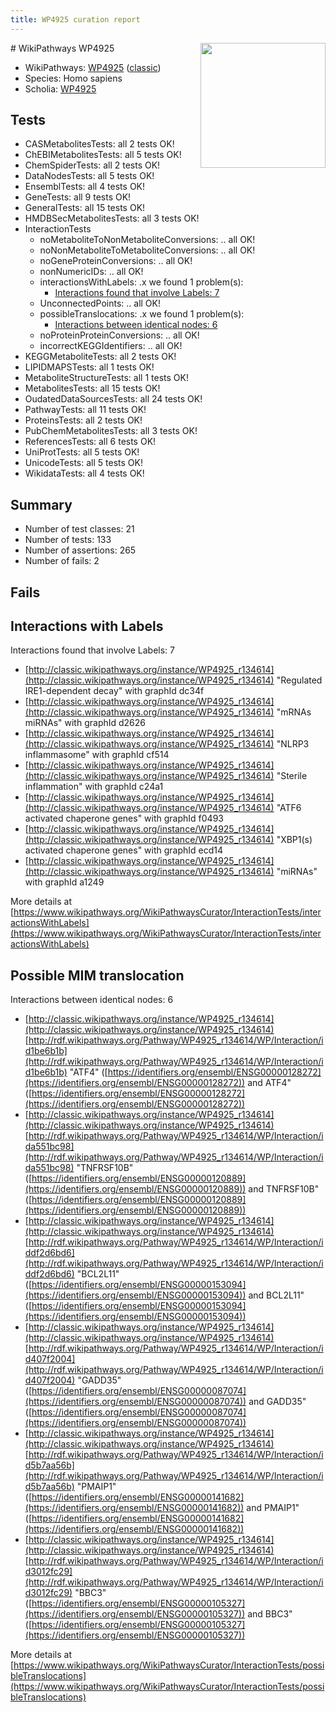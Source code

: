 ```yaml
---
title: WP4925 curation report
---
```


<img style="float: right; width: 200px" src="https://upload.wikimedia.org/wikipedia/commons/thumb/8/83/Wplogo_with_text_500.png/640px-Wplogo_with_text_500.png" />
# WikiPathways WP4925

* WikiPathways: [WP4925](https://wikipathways.org/pathways/WP4925) ([classic](https://classic.wikipathways.org/instance/WP4925))
* Species: Homo sapiens
* Scholia: [WP4925](https://scholia.toolforge.org/wikipathways/WP4925)
## Tests
* CASMetabolitesTests: all 2 tests OK!
* ChEBIMetabolitesTests: all 5 tests OK!
* ChemSpiderTests: all 2 tests OK!
* DataNodesTests: all 5 tests OK!
* EnsemblTests: all 4 tests OK!
* GeneTests: all 9 tests OK!
* GeneralTests: all 15 tests OK!
* HMDBSecMetabolitesTests: all 3 tests OK!
* InteractionTests
    * noMetaboliteToNonMetaboliteConversions: .. all OK!
    * noNonMetaboliteToMetaboliteConversions: .. all OK!
    * noGeneProteinConversions: .. all OK!
    * nonNumericIDs: .. all OK!
    * interactionsWithLabels: .x we found 1 problem(s):
        * [Interactions found that involve Labels: 7](#630d267e)
    * UnconnectedPoints: .. all OK!
    * possibleTranslocations: .x we found 1 problem(s):
        * [Interactions between identical nodes: 6](#1c11820b)
    * noProteinProteinConversions: .. all OK!
    * incorrectKEGGIdentifiers: .. all OK!
* KEGGMetaboliteTests: all 2 tests OK!
* LIPIDMAPSTests: all 1 tests OK!
* MetaboliteStructureTests: all 1 tests OK!
* MetabolitesTests: all 15 tests OK!
* OudatedDataSourcesTests: all 24 tests OK!
* PathwayTests: all 11 tests OK!
* ProteinsTests: all 2 tests OK!
* PubChemMetabolitesTests: all 3 tests OK!
* ReferencesTests: all 6 tests OK!
* UniProtTests: all 5 tests OK!
* UnicodeTests: all 5 tests OK!
* WikidataTests: all 4 tests OK!


## Summary

* Number of test classes: 21
* Number of tests: 133
* Number of assertions: 265
* Number of fails: 2

## Fails

<a name="630d267e" />

## Interactions with Labels

Interactions found that involve Labels: 7

* [http://classic.wikipathways.org/instance/WP4925_r134614](http://classic.wikipathways.org/instance/WP4925_r134614) "Regulated 
IRE1-dependent 
decay" with graphId dc34f
* [http://classic.wikipathways.org/instance/WP4925_r134614](http://classic.wikipathways.org/instance/WP4925_r134614) "mRNAs
miRNAs" with graphId d2626
* [http://classic.wikipathways.org/instance/WP4925_r134614](http://classic.wikipathways.org/instance/WP4925_r134614) "NLRP3
inflammasome" with graphId cf514
* [http://classic.wikipathways.org/instance/WP4925_r134614](http://classic.wikipathways.org/instance/WP4925_r134614) "Sterile
inflammation" with graphId c24a1
* [http://classic.wikipathways.org/instance/WP4925_r134614](http://classic.wikipathways.org/instance/WP4925_r134614) "ATF6 activated chaperone genes" with graphId f0493
* [http://classic.wikipathways.org/instance/WP4925_r134614](http://classic.wikipathways.org/instance/WP4925_r134614) "XBP1(s) activated chaperone genes" with graphId ecd14
* [http://classic.wikipathways.org/instance/WP4925_r134614](http://classic.wikipathways.org/instance/WP4925_r134614) "miRNAs" with graphId a1249


More details at [https://www.wikipathways.org/WikiPathwaysCurator/InteractionTests/interactionsWithLabels](https://www.wikipathways.org/WikiPathwaysCurator/InteractionTests/interactionsWithLabels)

<a name="1c11820b" />

## Possible MIM translocation

Interactions between identical nodes: 6

* [http://classic.wikipathways.org/instance/WP4925_r134614](http://classic.wikipathways.org/instance/WP4925_r134614) [http://rdf.wikipathways.org/Pathway/WP4925_r134614/WP/Interaction/id1be6b1b](http://rdf.wikipathways.org/Pathway/WP4925_r134614/WP/Interaction/id1be6b1b) "ATF4" ([https://identifiers.org/ensembl/ENSG00000128272](https://identifiers.org/ensembl/ENSG00000128272)) and 
ATF4" ([https://identifiers.org/ensembl/ENSG00000128272](https://identifiers.org/ensembl/ENSG00000128272))
* [http://classic.wikipathways.org/instance/WP4925_r134614](http://classic.wikipathways.org/instance/WP4925_r134614) [http://rdf.wikipathways.org/Pathway/WP4925_r134614/WP/Interaction/ida551bc98](http://rdf.wikipathways.org/Pathway/WP4925_r134614/WP/Interaction/ida551bc98) "TNFRSF10B" ([https://identifiers.org/ensembl/ENSG00000120889](https://identifiers.org/ensembl/ENSG00000120889)) and 
TNFRSF10B" ([https://identifiers.org/ensembl/ENSG00000120889](https://identifiers.org/ensembl/ENSG00000120889))
* [http://classic.wikipathways.org/instance/WP4925_r134614](http://classic.wikipathways.org/instance/WP4925_r134614) [http://rdf.wikipathways.org/Pathway/WP4925_r134614/WP/Interaction/iddf2d6bd6](http://rdf.wikipathways.org/Pathway/WP4925_r134614/WP/Interaction/iddf2d6bd6) "BCL2L11" ([https://identifiers.org/ensembl/ENSG00000153094](https://identifiers.org/ensembl/ENSG00000153094)) and 
BCL2L11" ([https://identifiers.org/ensembl/ENSG00000153094](https://identifiers.org/ensembl/ENSG00000153094))
* [http://classic.wikipathways.org/instance/WP4925_r134614](http://classic.wikipathways.org/instance/WP4925_r134614) [http://rdf.wikipathways.org/Pathway/WP4925_r134614/WP/Interaction/id407f2004](http://rdf.wikipathways.org/Pathway/WP4925_r134614/WP/Interaction/id407f2004) "GADD35" ([https://identifiers.org/ensembl/ENSG00000087074](https://identifiers.org/ensembl/ENSG00000087074)) and 
GADD35" ([https://identifiers.org/ensembl/ENSG00000087074](https://identifiers.org/ensembl/ENSG00000087074))
* [http://classic.wikipathways.org/instance/WP4925_r134614](http://classic.wikipathways.org/instance/WP4925_r134614) [http://rdf.wikipathways.org/Pathway/WP4925_r134614/WP/Interaction/id5b7aa56b](http://rdf.wikipathways.org/Pathway/WP4925_r134614/WP/Interaction/id5b7aa56b) "PMAIP1" ([https://identifiers.org/ensembl/ENSG00000141682](https://identifiers.org/ensembl/ENSG00000141682)) and 
PMAIP1" ([https://identifiers.org/ensembl/ENSG00000141682](https://identifiers.org/ensembl/ENSG00000141682))
* [http://classic.wikipathways.org/instance/WP4925_r134614](http://classic.wikipathways.org/instance/WP4925_r134614) [http://rdf.wikipathways.org/Pathway/WP4925_r134614/WP/Interaction/id3012fc29](http://rdf.wikipathways.org/Pathway/WP4925_r134614/WP/Interaction/id3012fc29) "BBC3" ([https://identifiers.org/ensembl/ENSG00000105327](https://identifiers.org/ensembl/ENSG00000105327)) and 
BBC3" ([https://identifiers.org/ensembl/ENSG00000105327](https://identifiers.org/ensembl/ENSG00000105327))


More details at [https://www.wikipathways.org/WikiPathwaysCurator/InteractionTests/possibleTranslocations](https://www.wikipathways.org/WikiPathwaysCurator/InteractionTests/possibleTranslocations)

